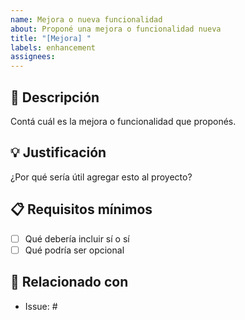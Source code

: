 ```yaml
---
name: Mejora o nueva funcionalidad
about: Proponé una mejora o funcionalidad nueva
title: "[Mejora] "
labels: enhancement
assignees:
---
```


## 🌟 Descripción
Contá cuál es la mejora o funcionalidad que proponés.

## 💡 Justificación
¿Por qué sería útil agregar esto al proyecto?

## 📋 Requisitos mínimos
- [ ] Qué debería incluir sí o sí
- [ ] Qué podría ser opcional

## 🔗 Relacionado con
- Issue: #

